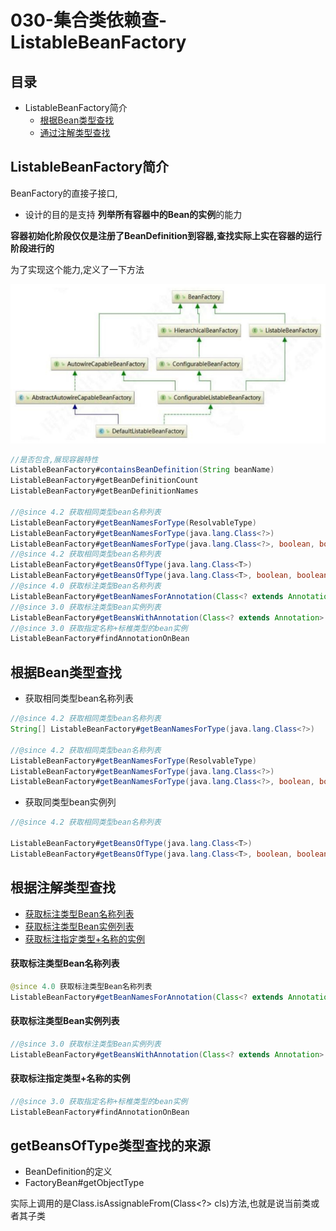 # 030-集合类依赖查-ListableBeanFactory

## 目录

- ListableBeanFactory简介
  - [根据Bean类型查找](#根据Bean类型查找)
  - [通过注解类型查找](#通过注解类型查找)

## ListableBeanFactory简介

BeanFactory的直接子接口, 

- 设计的目的是支持 **列举所有容器中的Bean的实例**的能力

**容器初始化阶段仅仅是注册了BeanDefinition到容器,查找实际上实在容器的运行阶段进行的**

为了实现这个能力,定义了一下方法

![image-20200917212321381](../../assets/image-20200917212321381.png)

```java
//是否包含,展现容器特性
ListableBeanFactory#containsBeanDefinition(String beanName)
ListableBeanFactory#getBeanDefinitionCount
ListableBeanFactory#getBeanDefinitionNames

//@since 4.2 获取相同类型bean名称列表
ListableBeanFactory#getBeanNamesForType(ResolvableType)
ListableBeanFactory#getBeanNamesForType(java.lang.Class<?>)
ListableBeanFactory#getBeanNamesForType(java.lang.Class<?>, boolean, boolean)
//@since 4.2 获取相同类型bean名称列表
ListableBeanFactory#getBeansOfType(java.lang.Class<T>)
ListableBeanFactory#getBeansOfType(java.lang.Class<T>, boolean, boolean)
//@since 4.0 获取标注类型Bean名称列表
ListableBeanFactory#getBeanNamesForAnnotation(Class<? extends Annotation> annotationType);
//@since 3.0 获取标注类型Bean实例列表
ListableBeanFactory#getBeansWithAnnotation(Class<? extends Annotation> annotationType)
//@since 3.0 获取指定名称+标椎类型的bean实例
ListableBeanFactory#findAnnotationOnBean
```

## 根据Bean类型查找

- 获取相同类型bean名称列表

```java
//@since 4.2 获取相同类型bean名称列表
String[] ListableBeanFactory#getBeanNamesForType(java.lang.Class<?>)
  
//@since 4.2 获取相同类型bean名称列表
ListableBeanFactory#getBeanNamesForType(ResolvableType)
ListableBeanFactory#getBeanNamesForType(java.lang.Class<?>)
ListableBeanFactory#getBeanNamesForType(java.lang.Class<?>, boolean, boolean)
```

- 获取同类型bean实例列

```java
//@since 4.2 获取相同类型bean名称列表

ListableBeanFactory#getBeansOfType(java.lang.Class<T>)
ListableBeanFactory#getBeansOfType(java.lang.Class<T>, boolean, boolean)
```



## 根据注解类型查找

- [获取标注类型Bean名称列表](#获取标注类型Bean名称列表)
- [获取标注类型Bean实例列表](#获取标注类型Bean实例列表)
- [获取标注指定类型+名称的实例](#获取标注指定类型+名称的实例)

#### 获取标注类型Bean名称列表

```java
@since 4.0 获取标注类型Bean名称列表
ListableBeanFactory#getBeanNamesForAnnotation(Class<? extends Annotation> annotationType);
```

#### 获取标注类型Bean实例列表

```java
//@since 3.0 获取标注类型Bean实例列表
ListableBeanFactory#getBeansWithAnnotation(Class<? extends Annotation> annotationType)
```

#### 获取标注指定类型+名称的实例

```java
//@since 3.0 获取指定名称+标椎类型的bean实例
ListableBeanFactory#findAnnotationOnBean
```

## getBeansOfType类型查找的来源

- BeanDefinition的定义
- FactoryBean#getObjectType

实际上调用的是Class.isAssignableFrom(Class<?> cls)方法,也就是说当前类或者其子类

